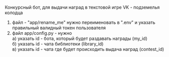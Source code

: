 Конкурсный бот, для выдачи наград в текстовой игре VK - подземелья колодца
1) файл - "app/rename_me" нужно переименовать в ".env" и указать правильный валидный токен пользователя
2) файл app/config.py - нужно <br>
а) указать id - бота, который будет раздавать награды (my_id)<br>
б) указать id - чата библиотеки (library_id)<br>
в) указать id - чата где будет происходить выдача наград (contest_id)<br>
